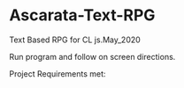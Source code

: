 # Ascarata-Text-RPG
Text Based RPG for CL js.May_2020

Run program and follow on screen directions.

Project Requirements met:

